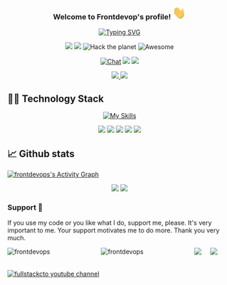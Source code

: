 
<h3 align="center">
  Welcome to Frontdevop's profile!
  <img src="https://raw.githubusercontent.com/frontdevops/frontdevops/master/icons/wave.gif" width="30" height="30">
</h3>


<div align="center">

<!--- https://readme-typing-svg.herokuapp.com --->
[![Typing SVG](https://readme-typing-svg.herokuapp.com?font=Work+Sans&size=24&duration=2500&color=007bff&center=true&vCenter=true&width=500&lines=FullStack+CTO;Software+Engineer;Backend+Developer;Frontend+Developer)](https://git.io/typing-svg)
 

![](https://komarev.com/ghpvc/?username=frontdevops&color=007bff&label=Profile+Views&style=flat)
![](https://img.shields.io/github/followers/frontdevops?style=flat)
<img src="https://img.shields.io/badge/Hack-The%20Planet-orange" alt="Hack the planet" height=20>
<img src="https://awesome.re/badge.svg" alt="Awesome" height=20>

<a href="https://t.me/hackdevclub" target="_blank"><img src="https://img.shields.io/badge/chat-32%20online-brightgreen" alt="Chat" height=20></a>
<a href="https://geekjob.tech" target="_blank"><img src="https://img.shields.io/badge/%E2%98%85-FullStack%20CTO-blue"></a>
<a href="https://stackoverflow.com/users/4265206/alexander-majorov" target="_blank"><img src="https://img.shields.io/badge/Stackoverflow-3-orange"></a>


<a href="https://twitter.com/frontdevops">
<img src="https://img.shields.io/twitter/follow/frontdevops?style=social"
</a>
<a href="https://youtube.com/fullstackcto" target="_blank">
<img src="https://img.shields.io/youtube/channel/subscribers/UCCCL_ajMWw1bNoauInx6ewA?style=social">
</a>
 
</div>

## 👨‍💻 Technology Stack

<!-- https://github.com/tandpfun/skill-icons -->
<div align="center">

[![My Skills](https://skillicons.dev/icons?i=php,py,mongo,mysql,js,ts,nodejs,wasm,docker,nginx,redis,cloudflare,regex,sqlite,vue,html,css,jquery,svelte,bootstrap,git,bash,codepen,flask,gatsby,stackoverflow,github,gitlab,md,vscode,vim,neovim,svg,selenium,arduino,raspberrypi&theme=light&perline=12)](https://skillicons.dev)

![](https://img.shields.io/badge/Guru-JS-yellow)
![](https://img.shields.io/badge/Senior-TS-blue)
![](https://img.shields.io/badge/Guru-PHP-blue)
![](https://img.shields.io/badge/Senior-Python-orange)
![](https://img.shields.io/badge/Senior-MongoDB-green)

</div>


 
  
## 📈 Github stats

<!-- https://github.com/marketplace/actions/github-profile-3d-contrib
<a href="https://github.com/yoshi389111/github-profile-3d-contrib"><img alt="frontdevops's GitHub Profile 3D Contrib" src="https://raw.githubusercontent.com/frontdevops/frontdevops/master/profile-3d-contrib/profile-night-green.svg" /></a>
-->
  
<!-- https://github.com/ashutosh00710/github-readme-activity-graph -->
<a href="https://github.com/ashutosh00710/github-readme-activity-graph"><img alt="frontdevops's Activity Graph" src="https://denvercoder1-activity-graph.herokuapp.com/graph/?username=frontdevops&bg_color=00000f&color=007bff&line=008f4c&point=FFFFFF&hide_border=true" /></a>

<!-- https://github.com/jstrieb/github-stats -->
<div align="center">
  
![](https://github.com/frontdevops/github-stats/blob/master/generated/overview.svg#gh-dark-mode-only)
![](https://github.com/frontdevops/github-stats/blob/master/generated/languages.svg#gh-dark-mode-only)

</div>


### Support 🙏
If you use my code or you like what I do, support me, please. It's very important to me.
Your support motivates me to do more. Thank you very much.

<p>
<a href="https://www.buymeacoffee.com/frontdevops" target="_blank"> <img align="left" src="https://cdn.buymeacoffee.com/buttons/v2/default-yellow.png" height="50" width="210" alt="frontdevops" /></a>
<a href="https://ko-fi.com/frontdevops" target="_blank"> <img align="left" src="https://cdn.ko-fi.com/cdn/kofi3.png?v=3" height="50" width="210" alt="frontdevops" /></a>
<a href="https://www.patreon.com/geekjob" target="_blank"><img src="https://i.imgur.com/CNm6P6f.png" height="50"/></a>
<a href="https://boosty.to/geekjob" target="_blank"><img src="https://static.boosty.to/assets/images/logo.Ffjjd.svg" height="50" style="margin-left:16px"/></a>
</p>

[![fullstackcto youtube channel](https://img.youtube.com/vi/cEKhcVcbo_k/0.jpg)](https://www.youtube.com/watch?v=cEKhcVcbo_k)
